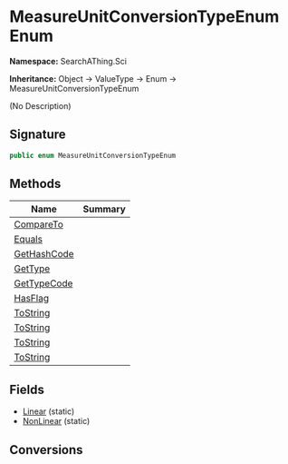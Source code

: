 # MeasureUnitConversionTypeEnum Enum
**Namespace:** SearchAThing.Sci

**Inheritance:** Object → ValueType → Enum → MeasureUnitConversionTypeEnum

(No Description)

## Signature
```csharp
public enum MeasureUnitConversionTypeEnum
```
## Methods
|**Name**|**Summary**|
|---|---|
|[CompareTo](MeasureUnitConversionTypeEnum/CompareTo.md)||
|[Equals](MeasureUnitConversionTypeEnum/Equals.md)||
|[GetHashCode](MeasureUnitConversionTypeEnum/GetHashCode.md)||
|[GetType](MeasureUnitConversionTypeEnum/GetType.md)||
|[GetTypeCode](MeasureUnitConversionTypeEnum/GetTypeCode.md)||
|[HasFlag](MeasureUnitConversionTypeEnum/HasFlag.md)||
|[ToString](MeasureUnitConversionTypeEnum/ToString.md)||
|[ToString](MeasureUnitConversionTypeEnum/ToString.md#tostringstring)||
|[ToString](MeasureUnitConversionTypeEnum/ToString.md#tostringiformatprovider)||
|[ToString](MeasureUnitConversionTypeEnum/ToString.md#tostringstring-iformatprovider)||
## Fields
- [Linear](MeasureUnitConversionTypeEnum/Linear.md) (static)
- [NonLinear](MeasureUnitConversionTypeEnum/NonLinear.md) (static)
## Conversions
